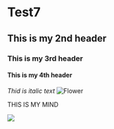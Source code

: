 # Test7
## This is my 2nd header
### This is my 3rd header
#### This is my 4th header
_Thid is italic text_
![Flower](https://upload.wikimedia.org/wikipedia/commons/3/3f/JPEG_example_flower.jpg)

THIS IS MY MIND

![](https://www.thesynergist.org/wp-content/uploads/2014/09/469564565.jpg)